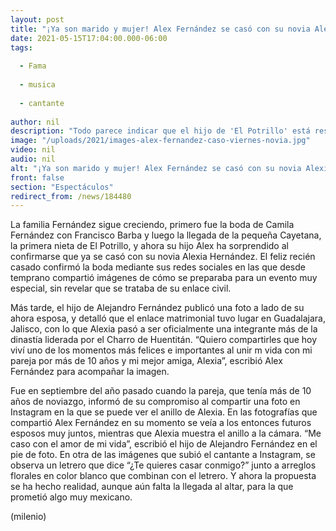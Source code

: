```yaml
---
layout: post
title: "¡Ya son marido y mujer! Alex Fernández se casó con su novia Alexia en Guadalajara"
date: 2021-05-15T17:04:00.000-06:00
tags:
  
  - Fama
  
  - musica
  
  - cantante
  
author: nil
description: "Todo parece indicar que el hijo de 'El Potrillo' está reservando su traje de mariachi para su llegada al altar. "
image: "/uploads/2021/images-alex-fernandez-caso-viernes-novia.jpg"
video: nil
audio: nil
alt: "¡Ya son marido y mujer! Alex Fernández se casó con su novia Alexia en Guadalajara"
front: false
section: "Espectáculos"
redirect_from: /news/184480
---
```


La familia Fernández sigue creciendo, primero fue la boda de Camila Fernández con Francisco Barba y luego la llegada de la pequeña Cayetana, la primera nieta de El Potrillo, y ahora su hijo Alex ha sorprendido al confirmarse que ya se casó con su novia Alexia Hernández. El feliz recién casado confirmó la boda mediante sus redes sociales en las que desde temprano compartió imágenes de cómo se preparaba para un evento muy especial, sin revelar que se trataba de su enlace civil. 

Más tarde, el hijo de Alejandro Fernández publicó una foto a lado de su ahora esposa, y detalló que el enlace matrimonial tuvo lugar en Guadalajara, Jalisco, con lo que Alexia pasó a ser oficialmente una integrante más de la dinastía liderada por el Charro de Huentitán. “Quiero compartirles que hoy viví uno de los momentos más felices e importantes al unir m vida con mi pareja por más de 10 años y mi mejor amiga, Alexia”, escribió Alex Fernández para acompañar la imagen. 

​Fue en septiembre del año pasado cuando la pareja, que tenía más de 10 años de noviazgo, informó de su compromiso al compartir una foto en Instagram en la que se puede ver el anillo de Alexia. 
En las fotografías que compartió Alex Fernández en su momento se veía a los entonces futuros esposos muy juntos, mientras que Alexia muestra el anillo a la cámara. “Me caso con el amor de mi vida”, escribió el hijo de Alejandro Fernández en el pie de foto. En otra de las imágenes que subió el cantante a Instagram, se observa un letrero que dice “¿Te quieres casar conmigo?” junto a arreglos florales en color blanco que combinan con el letrero. Y ahora la propuesta se ha hecho realidad, aunque aún falta la llegada al altar, para la que prometió algo muy mexicano. 

(milenio)